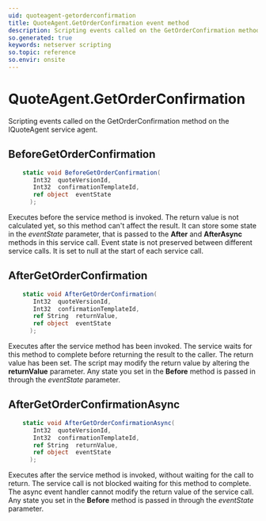 ```yaml
---
uid: quoteagent-getorderconfirmation
title: QuoteAgent.GetOrderConfirmation event method
description: Scripting events called on the GetOrderConfirmation method on the QuoteAgent service agent.
so.generated: true
keywords: netserver scripting
so.topic: reference
so.envir: onsite
---
```

# QuoteAgent.GetOrderConfirmation

Scripting events called on the <see cref='M:IQuoteAgent.GetOrderConfirmation'>GetOrderConfirmation</see> method on the <see cref='IQuoteAgent'>IQuoteAgent</see>  service agent.

## BeforeGetOrderConfirmation
```cs
    static void BeforeGetOrderConfirmation(
       Int32  quoteVersionId,
       Int32  confirmationTemplateId,
       ref object  eventState
      );
```
Executes before the service method is invoked.
The return value is not calculated yet, so this method can't affect the result.
It can store some state in the *eventState* parameter, that is passed to the **After** and **AfterAsync** methods in this service call.
Event state is not preserved between different service calls. It is set to null at the start of each service call.
## AfterGetOrderConfirmation
```cs
    static void AfterGetOrderConfirmation(
       Int32  quoteVersionId,
       Int32  confirmationTemplateId,
       ref String  returnValue,
       ref object  eventState
      );
```
Executes after the service method has been invoked. The service waits for this method to complete before returning the result to the caller.
The return value has been set. The script may modify the return value by altering the **returnValue** parameter.
Any state you set in the **Before** method is passed in through the *eventState* parameter.
## AfterGetOrderConfirmationAsync
```cs
    static void AfterGetOrderConfirmationAsync(
       Int32  quoteVersionId,
       Int32  confirmationTemplateId,
       ref String  returnValue,
       ref object  eventState
      );
```
Executes after the service method is invoked, without waiting for the call to return.
The service call is not blocked waiting for this method to complete.
The async event handler cannot modify the return value of the service call.
Any state you set in the **Before** method is passed in through the *eventState* parameter.

